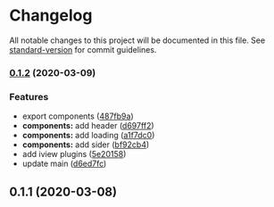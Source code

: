 # Changelog

All notable changes to this project will be documented in this file. See [standard-version](https://github.com/conventional-changelog/standard-version) for commit guidelines.

### [0.1.2](https://github.com/aiiua/addax-layout/compare/v0.1.1...v0.1.2) (2020-03-09)


### Features

* export components ([487fb9a](https://github.com/aiiua/addax-layout/commit/487fb9a93093fe2caa1b86b81f56c612600a52a0))
* **components:** add header ([d697ff2](https://github.com/aiiua/addax-layout/commit/d697ff29cc94668ad7f19d0c8f9d8d31f73bf9d4))
* **components:** add loading ([a1f7dc0](https://github.com/aiiua/addax-layout/commit/a1f7dc0fee1aa5f9d86d903f913dc4b8ab58679c))
* **components:** add sider ([bf92cb4](https://github.com/aiiua/addax-layout/commit/bf92cb41c85d1aa3843a8dd058e2998c39033f69))
* add iview plugins ([5e20158](https://github.com/aiiua/addax-layout/commit/5e201582968f804874ab8cfc75822ed4e9c2fdef))
* update main ([d6ed7fc](https://github.com/aiiua/addax-layout/commit/d6ed7fc979d4d339dad586e9d4c444e2eb92ebd9))

<a name="0.1.1"></a>
## 0.1.1 (2020-03-08)

